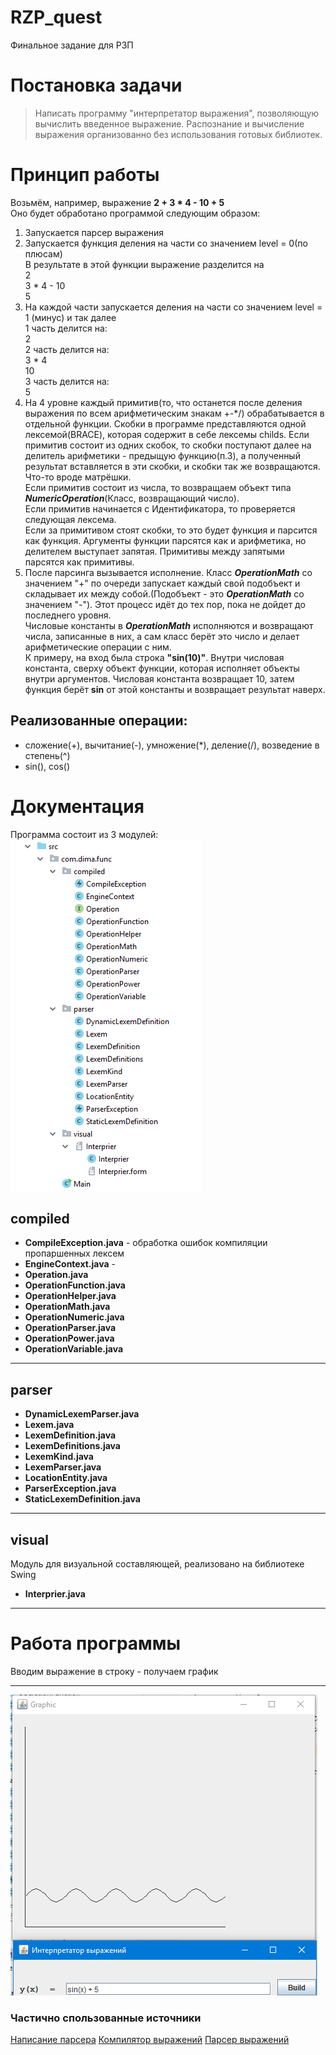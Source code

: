 # RZP_quest
Финальное задание для РЗП

# Постановка задачи
> Написать программу "интерпретатор выражения", позволяющую вычислить введенное выражение. Распознание и вычисление выражения организованно без использования готовых библиотек.

# Принцип работы
Возьмём, например, выражение **2 + 3 * 4 - 10 + 5**  
Оно будет обработано программой следующим образом:  
1.	Запускается парсер выражения  
2.	Запускается функция деления на части со значением level = 0(по плюсам)  
В результате в этой функции выражение разделится на  
2  
3 * 4 - 10  
5  
3.	На каждой части запускается деления на части со значением level = 1 (минус) и так далее  
1 часть делится на:  
2  
2 часть делится на:  
3 * 4  
10  
3 часть делится на:  
5  
4.	На 4 уровне каждый примитив(то, что останется после деления выражения по всем арифметическим знакам +-*/) обрабатывается в отдельной функции. Скобки в программе представляются одной лексемой(BRACE), которая содержит в себе лексемы childs. Если примитив состоит из одних скобок, то скобки поступают далее на делитель арифметики - предыщую функцию(п.3), а полученный результат вставляется в эти скобки, и скобки так же возвращаются. Что-то вроде матрёшки.  
Если примитив состоит из числа, то возвращаем объект типа ***NumericOperation***(Класс, возвращающий число).  
Если примитив начинается с Идентификатора, то проверяется следующая лексема.  
Если за примитивом стоят скобки, то это будет функция и парсится как функция. Аргументы функции парсятся как и арифметика, но делителем выступает запятая. Примитивы между запятыми парсятся как примитивы.
5.	После парсинга вызывается исполнение. Класс ***OperationMath*** со значением "+" по очереди запускает каждый свой подобъект и складывает их между собой.(Подобъект - это ***OperationMath*** со значением "-"). Этот процесс идёт до тех пор, пока не дойдет до последнего уровня.  
Числовые константы в  ***OperationMath*** исполняются и возвращают числа, записанные в них, а сам класс берёт это число и делает арифметические операции с ним.  
К примеру, на вход была строка **"sin(10)"**. Внутри числовая константа, сверху объект функции, которая исполняет объекты внутри аргументов. Числовая константа возвращает 10, затем функция берёт **sin** от этой константы и возвращает результат наверх.  
## Реализованные операции:
- сложение(+), вычитание(-), умножение(*), деление(/), возведение в степень(^)
- sin(), cos()

# Документация
Программа состоит из 3 модулей:  
![Image](structure.png "Структура")  

## compiled
- **CompileException.java** - обработка ошибок компиляции пропаршенных лексем
- **EngineContext.java** - 
- **Operation.java**
- **OperationFunction.java**
- **OperationHelper.java**
- **OperationMath.java**
- **OperationNumeric.java**
- **OperationParser.java**
- **OperationPower.java**
- **OperationVariable.java**
____
## parser
- **DynamicLexemParser.java**
- **Lexem.java**
- **LexemDefinition.java**
- **LexemDefinitions.java**
- **LexemKind.java**
- **LexemParser.java**
- **LocationEntity.java**
- **ParserException.java**
- **StaticLexemDefinition.java**
____
## visual
Модуль для визуальной составляющей, реализовано на библиотеке Swing
- **Interprier.java**
____
 
# Работа программы
Вводим выражение в строку - получаем график
____

![Image](sample.png "Example")

### Частично спользованные источники  
[Написание парсера](https://habrahabr.ru/post/202622/ "Хабр1")
[Компилятор выражений](https://habrahabr.ru/post/50139/ "Хабр2")
[Парсер выражений](https://habrahabr.ru/post/50158/ "Хабр3")